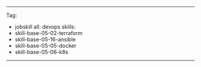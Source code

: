 
---
Tag: 
- jobskill
all: devops
skills:
- skill-base-05-02-terraform
- skill-base-05-16-ansible
- skill-base-05-05-docker
- skill-base-05-06-k8s
---
